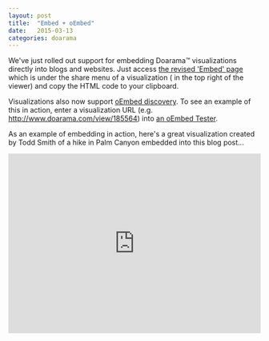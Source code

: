 ```yaml
---
layout: post
title:  "Embed + oEmbed"
date:   2015-03-13
categories: doarama
---
```


[]()

We've just rolled out support for embedding Doarama&trade; visualizations directly into blogs and websites.
Just access [the revised 'Embed' page](http://www.doarama.com/view/185564/embed) which is under the share menu of a visualization (<i class="fa fa-share-square-o fa-lg"></i> in the top right of the viewer) and copy the HTML code to your clipboard.

Visualizations also now support [oEmbed discovery](http://oembed.com/).  To see an example of this in action, enter a visualization URL (e.g. http://www.doarama.com/view/185564) into [an oEmbed Tester](http://oembed.frdnspnzr.de/).

As an example of embedding in action, here's a great visualization created by Todd Smith of a hike in Palm Canyon embedded into this blog post...

<iframe width="100%" height="360" src="http://www.doarama.com/embed?k=eyXwKq6" frameborder="0" allowfullscreen></iframe>

